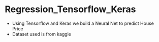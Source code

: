# Regression_Tensorflow_Keras
- Using Tensorflow and Keras we build a Neural Net to predict House Price
- Dataset used is from kaggle
